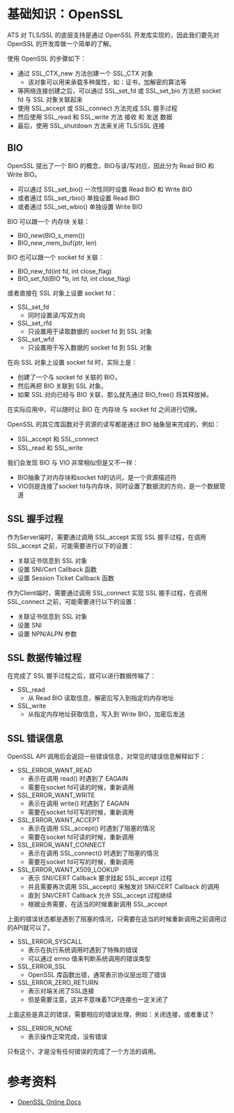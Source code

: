 # 基础知识：OpenSSL

ATS 对 TLS/SSL 的底层支持是通过 OpenSSL 开发库实现的，因此我们要先对 OpenSSL 的开发库做一个简单的了解。

使用 OpenSSL 的步骤如下：

  - 通过 SSL_CTX_new 方法创建一个 SSL_CTX 对象
    - 该对象可以用来承载多种属性，如：证书，加解密的算法等
  - 等网络连接创建之后，可以通过 SSL_set_fd 或 SSL_set_bio 方法把 socket fd 与 SSL 对象关联起来
  - 使用 SSL_accept 或 SSL_connect 方法完成 SSL 握手过程
  - 然后使用 SSL_read 和 SSL_write 方法 接收 和 发送 数据
  - 最后，使用 SSL_shutdown 方法来关闭 TLS/SSL 连接

## BIO

OpenSSL 提出了一个 BIO 的概念，BIO与读/写对应，因此分为 Read BIO 和 Write BIO。

  - 可以通过 SSL_set_bio() 一次性同时设置 Read BIO 和 Write BIO
  - 或者通过 SSL_set_rbio() 单独设置 Read BIO
  - 或者通过 SSL_set_wbio() 单独设置 Write BIO

BIO 可以跟一个 内存块 关联：

  - BIO_new(BIO_s_mem())
  - BIO_new_mem_buf(ptr, len)

BIO 也可以跟一个 socket fd 关联：

  - BIO_new_fd(int fd, int close_flag)
  - BIO_set_fd(BIO *b, int fd, int close_flag)

或者直接在 SSL 对象上设置 socket fd：

  - SSL_set_fd
    - 同时设置读/写双方向
  - SSL_set_rfd
    - 只设置用于读取数据的 socket fd 到 SSL 对象
  - SSL_set_wfd
    - 只设置用于写入数据的 socket fd 到 SSL 对象

在向 SSL 对象上设置 socket fd 时，实际上是：

  - 创建了一个与 socket fd 关联的 BIO，
  - 然后再把 BIO 关联到 SSL 对象。
  - 如果 SSL 对向已经与 BIO 关联，那么就先通过 BIO_free() 将其释放掉。

在实际应用中，可以随时让 BIO 在 内存块 与 socket fd 之间进行切换。

OpenSSL 的其它库函数对于资源的读写都是通过 BIO 抽象层来完成的，例如：

  - SSL_accept 和 SSL_connect
  - SSL_read 和 SSL_write

我们会发现 BIO 与 VIO 非常相似但是又不一样：

  - BIO抽象了对内存块和socket fd的访问，是一个资源描述符
  - VIO则是连接了socket fd与内存块，同时设置了数据流的方向，是一个数据管道

## SSL 握手过程

作为Server端时，需要通过调用 SSL_accept 实现 SSL 握手过程，在调用 SSL_accept 之前，可能需要进行以下的设置：

  - 关联证书信息到 SSL 对象
  - 设置 SNI/Cert Callback 函数 
  - 设置 Session Ticket Callback 函数

作为Client端时，需要通过调用 SSL_connect 实现 SSL 握手过程，在调用 SSL_connect 之前，可能需要进行以下的设置：

  - 关联证书信息到 SSL 对象
  - 设置 SNI
  - 设置 NPN/ALPN 参数

## SSL 数据传输过程

在完成了 SSL 握手过程之后，就可以进行数据传输了：

  - SSL_read
    - 从 Read BIO 读取信息，解密后写入到指定的内存地址
  - SSL_write
    - 从指定内存地址获取信息，写入到 Write BIO，加密后发送

## SSL 错误信息

OpenSSL API 调用后会返回一些错误信息，对常见的错误信息解释如下：

  - SSL_ERROR_WANT_READ
    - 表示在调用 read() 时遇到了 EAGAIN
    - 需要在socket fd可读的时候，重新调用
  - SSL_ERROR_WANT_WRITE
    - 表示在调用 write() 时遇到了 EAGAIN
    - 需要在socket fd可写的时候，重新调用
  - SSL_ERROR_WANT_ACCEPT
    - 表示在调用 SSL_accept() 时遇到了阻塞的情况
    - 需要在socket fd可读的时候，重新调用
  - SSL_ERROR_WANT_CONNECT
    - 表示在调用 SSL_connect() 时遇到了阻塞的情况
    - 需要在socket fd可写的时候，重新调用
  - SSL_ERROR_WANT_X509_LOOKUP
    - 表示 SNI/CERT Callback 要求挂起 SSL_accept 过程
    - 并且需要再次调用 SSL_accept() 来触发对 SNI/CERT Callback 的调用
    - 直到 SNI/CERT Callback 允许 SSL_accept 过程继续
    - 根据业务需要，在适当的时候重新调用 SSL_accept

上面的错误状态都是遇到了阻塞的情况，只需要在适当的时候重新调用之前调用过的API就可以了。

  - SSL_ERROR_SYSCALL
    - 表示在执行系统调用时遇到了特殊的错误
    - 可以通过 errno 值来判断系统调用的错误类型
  - SSL_ERROR_SSL
    - OpenSSL 库函数出错，通常表示协议层出现了错误
  - SSL_ERROR_ZERO_RETURN
    - 表示对端关闭了SSL连接
    - 但是需要注意，这并不意味着TCP连接也一定关闭了

上面这些是真正的错误，需要相应的错误处理，例如：关闭连接，或者重试？

  - SSL_ERROR_NONE
    - 表示操作正常完成，没有错误 

只有这个，才是没有任何错误的完成了一个方法的调用。

# 参考资料

- [OpenSSL Online Docs](https://www.openssl.org/docs/manmaster/ssl/SSL.html)
